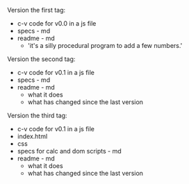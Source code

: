 Version the first tag:  
* c-v code for v0.0 in a js file  
* specs - md  
* readme - md  
  * 'it's a silly procedural program to add a few numbers.'   
  
Version the second tag:  
* c-v code for v0.1 in a js file  
* specs - md  
* readme - md  
  * what it does  
  * what has changed since the last version
  
Version the third tag:  
* c-v code for v0.1 in a js file  
* index.html  
* css  
* specs for calc and dom scripts - md  
* readme - md  
  * what it does  
  * what has changed since the last version
 
